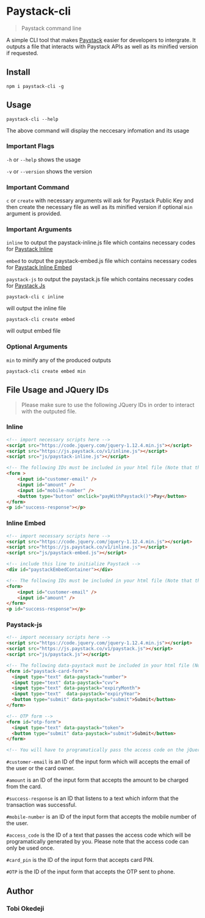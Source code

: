 # Paystack-cli # 
> Paystack command line

A simple CLI tool that makes [Paystack](https://paystack.com/ " Paystack") easier for developers to intergrate. It outputs a file that interacts with Paystack APIs as well as its minified version if requested.

## Install

```
npm i paystack-cli -g
```
## Usage

```
paystack-cli --help
```
The above command will display the neccesary infomation and its usage

### Important Flags 
` -h ` or ` --help ` shows the usage

` -v ` or ` --version ` shows the version

### Important Command

`c` or `create` with necessary arguments will ask for Paystack Public Key and then create the necessary file as well as its minified version if optional `min` argument is provided.

### Important Arguments

`inline` to output the paystack-inline.js file which contains necessary codes for [Paystack Inline](https://developers.paystack.co/docs/paystack-inline "Paystack Inline")

`embed` to output the paystack-embed.js file which contains necessary codes for [Paystack Inline Embed](https://developers.paystack.co/docs/paystack-embded "Paystack Inline Embed")

`paystack-js` to output the paystack.js file which contains necessary codes for [Paystack Js](https://developers.paystack.co/docs/paystack-js "Paystack Js")

```
paystack-cli c inline
```
will output the inline file 
```
paystack-cli create embed
```
will output embed file

### Optional Arguments

`min` to minify any of the produced outputs 

```
paystack-cli create embed min
```
## File Usage and JQuery IDs
> Please make sure to use the following JQuery IDs in order to interact with the outputed file.

### Inline
```html
<!-- import necessary scripts here -->
<script src="https://code.jquery.com/jquery-1.12.4.min.js"></script>
<script src="https://js.paystack.co/v1/inline.js"></script>
<script src="js/paystack-inline.js"></script>

<!-- The following IDs must be included in your html file (Note that they can be anywhere according to your choice.) -->
<form >
    <input id="customer-email" />
    <input id="amount" />
    <input id="mobile-number" />
    <button type="button" onclick="payWithPaystack()">Pay</button> 
</form>
<p id="success-response"></p>
```

### Inline Embed
```html
<!-- import necessary scripts here -->
<script src="https://code.jquery.com/jquery-1.12.4.min.js"></script>
<script src="https://js.paystack.co/v1/inline.js"></script>
<script src="js/paystack-embed.js"></script>

<!-- include this line to initialize Paystack -->
<div id="paystackEmbedContainer"></div>

<!-- The following IDs must be included in your html file (Note that they can be anywhere according to your choice.) -->
<form>
    <input id="customer-email" />
    <input id="amount" />
</form>
<p id="success-response"></p>
```
### Paystack-js
```html
<!-- import necessary scripts here -->
<script src="https://code.jquery.com/jquery-1.12.4.min.js"></script>
<script src="https://js.paystack.co/v1/paystack.js"></script>
<script src="js/paystack.js"></script>

<!-- The following data-paystack must be included in your html file (Note that they can be anywhere according to your choice.) -->
<form id="paystack-card-form">
  <input type="text" data-paystack="number">
  <input type="text" data-paystack="cvv">
  <input type="text" data-paystack="expiryMonth">
  <input type="text"  data-paystack="expiryYear">
  <button type="submit" data-paystack="submit">Submit</button>
</form>

<!-- OTP form -->
<form id="otp-form">
  <input type="text" data-paystack="token">
  <button type="submit" data-paystack="submit">Submit</button>
</form>

<!-- You will have to programatically pass the access code on the jQuery ID #access_code and you can create a form for the card pin with the Jquery ID #card_pin -->
```

`#customer-email` is an ID of the input form which will accepts the email of the user or the card owner.

`#amount` is an ID of the input form that accepts the amount to be charged from the card.

`#success-response` is an ID that listens to a text which inform that the transaction was successful.

`#mobile-number` is an ID of the input form that accepts the mobile number of the user.

`#access_code` is the ID of a text that passes the access code which will be programatically generated by you. Please note that the access code can only be used once.

`#card_pin` is the ID of the input form that accepts card PIN.

`#OTP` is the ID of the input form that accepts the OTP sent to phone.

## Author

### Tobi Okedeji